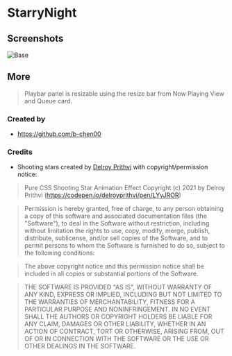 # StarryNight

## Screenshots

![Base](images/starrynightbase.png)

## More

> Playbar panel is resizable using the resize bar from Now Playing View and Queue card.

### Created by

- https://github.com/b-chen00

### Credits

- Shooting stars created by [Delroy Prithvi](https://codepen.io/delroyprithvi/pen/LYyJROR) with copyright/permission notice:

>   Pure CSS Shooting Star Animation Effect Copyright (c) 2021 by Delroy Prithvi (https://codepen.io/delroyprithvi/pen/LYyJROR)

>  Permission is hereby granted, free of charge, to any person obtaining a copy of this software and associated documentation files (the "Software"), to deal in the Software without restriction, including without limitation the rights to use, copy, modify, merge, publish, distribute, sublicense, and/or sell copies of the Software, and to permit persons to whom the Software is furnished to do so, subject to the following conditions:

>  The above copyright notice and this permission notice shall be included in all copies or substantial portions of the Software.

>  THE SOFTWARE IS PROVIDED "AS IS", WITHOUT WARRANTY OF ANY KIND, EXPRESS OR IMPLIED, INCLUDING BUT NOT LIMITED TO THE WARRANTIES OF MERCHANTABILITY, FITNESS FOR A PARTICULAR PURPOSE AND NONINFRINGEMENT. IN NO EVENT SHALL THE AUTHORS OR COPYRIGHT HOLDERS BE LIABLE FOR ANY CLAIM, DAMAGES OR OTHER LIABILITY, WHETHER IN AN ACTION OF CONTRACT, TORT OR OTHERWISE, ARISING FROM, OUT OF OR IN CONNECTION WITH THE SOFTWARE OR THE USE OR OTHER DEALINGS IN THE SOFTWARE.